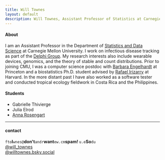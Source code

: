 ```yaml
---
title: Will Townes
layout: default
description: Will Townes, Assistant Professor of Statistics at Carnegie Mellon
---
```


#### About
I am an Assistant Professor in the Department of [Statistics and Data Science](https://www.cmu.edu/dietrich/statistics-datascience/index.html) at Carnegie Mellon University. I work on infectious disease tracking as part of the [Delphi Group](https://delphi.cmu.edu/). My research interests also include wearable devices, genomics, and the theory of stable and count distributions. Prior to joining CMU, I was a computer science postdoc with [Barbara Engelhardt](https://www.stanfordgladstonebeehive.com/) at Princeton and a biostatistics Ph.D. student advised by [Rafael Irizarry](http://rafalab.dfci.harvard.edu/) at Harvard. In the more distant past I have also worked as a software tester and conducted tropical ecology fieldwork in Costa Rica and the Philippines. 

#### Students

* Gabrielle Thivierge
* Julia Elrod
* [Anna Rosengart](https://aerosengart.github.io)




<!--[Curriculum Vitae ![CV as pdf](static/pdf-icon.png)]({{ BASE_PATH }}/static/Townes_curriculum_vitae.pdf)

[orcid](http://orcid.org): [0000-0002-4914-6671](http://orcid.org/0000-0002-4914-6671)-->

---

<div class="container">
<h4><a name="contact"></a>contact</h4>
    <div id="hide_email">
            <code>fto</code><b>I</b><code>wnes@</code><b>don't</b><code>andr</code><b>want</b><code>ew.cm</code><b>spam!
            </b><code>u.e</code><b>So</b><code>du</code><br/>
            </div>
    <div id="twitter">
    <a href="https://twitter.com/will_townes">@will_townes</a>
    </div>
    <div id="bluesky">
    <a href="https://bsky.app/profile/willtownes.bsky.social">@willtownes.bsky.social</a>
    </div>
</div>


